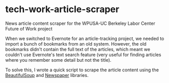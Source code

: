 # tech-work-article-scraper
News article content scraper for the WPUSA-UC Berkeley Labor Center Future of Work project

When we switched to Evernote for an article-tracking project, we needed to import a bunch of bookmarks from an old system. However, the old bookmarks didn't contain the full text of the articles, which meant we couldn't use Evernote's text search feature (very useful for finding articles where you remember some detail but not the title).

To solve this, I wrote a quick script to scrape the article content using the [BeautifulSoup](https://www.crummy.com/software/BeautifulSoup/) and [Newspaper](https://github.com/codelucas/newspaper) libraries.